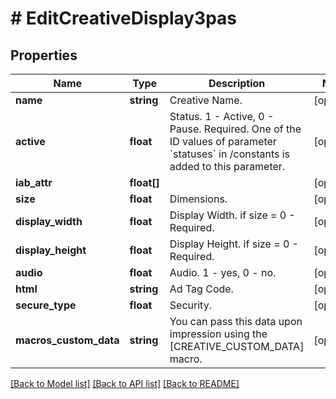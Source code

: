 # # EditCreativeDisplay3pas

## Properties

Name | Type | Description | Notes
------------ | ------------- | ------------- | -------------
**name** | **string** | Creative Name. | [optional] 
**active** | **float** | Status. 1 - Active, 0 - Pause. Required. One of the ID values of parameter &#x60;statuses&#x60; in /constants is added to this parameter. | [optional] 
**iab_attr** | **float[]** |  | [optional] 
**size** | **float** | Dimensions. | [optional] 
**display_width** | **float** | Display Width. if size &#x3D; 0 - Required. | [optional] 
**display_height** | **float** | Display Height. if size &#x3D; 0 - Required. | [optional] 
**audio** | **float** | Audio. 1 - yes, 0 - no. | [optional] 
**html** | **string** | Ad Tag Code. | [optional] 
**secure_type** | **float** | Security. | [optional] 
**macros_custom_data** | **string** | You can pass this data upon impression using the [CREATIVE_CUSTOM_DATA] macro. | [optional] 

[[Back to Model list]](../../README.md#documentation-for-models) [[Back to API list]](../../README.md#documentation-for-api-endpoints) [[Back to README]](../../README.md)


